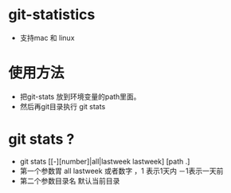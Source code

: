 git-statistics
==============

* 支持mac 和 linux


使用方法
==============
* 把git-stats 放到环境变量的path里面。
* 然后再git目录执行 git stats


git stats ?
==============
* git stats [[-][number]|all|lastweek lastweek]  [path .]
* 第一个参数胃 all lastweek 或者数字  ，1 表示1天内  －1表示一天前
* 第二个参数目录名 默认当前目录

